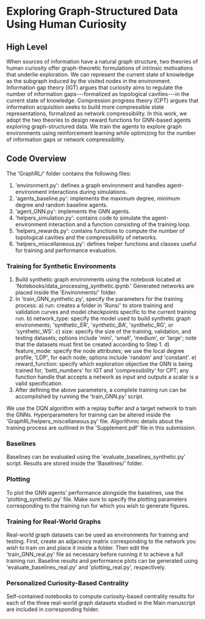 # Exploring Graph-Structured Data Using Human Curiosity

## High Level
When sources of information have a natural graph structure, two theories of human curiosity offer graph-theoretic formulations of intrinsic motivations that underlie exploration. We can represent the current state of knowledge as the subgraph induced by the visited nodes in the environment. Information gap theory (IGT) argues that curiosity aims to regulate the number of information gaps---formalized as topological cavities---in the current state of knowledge. Compression progress theory (CPT) argues that information acquisition seeks to build more compressible state representations, formalized as network compressibility. In this work, we adopt the two theories to design reward functions for GNN-based agents exploring graph-structured data. We train the agents to explore graph environments using reinforcement learning while optimizing for the number of information gaps or network compressibility.

## Code Overview

The 'GraphRL/' folder contains the following files:
1) 'environment.py': defines a graph environment and handles agent-environment interactions during simulations.
2) 'agents_baseline.py': implements the maximum degree, minimum degree and random baseline agents.
3) 'agent_GNN.py': implements the GNN agents.
4) 'helpers_simulation.py': contains code to simulate the agent-environment interaction and a function consisting of the training loop.
4) 'helpers_rewards.py': contains functions to compute the number of topological cavities and the compressibility of networks.
5) 'helpers_miscellaneous.py': defines helper functions and classes useful for training and performance evaluation.


### Training for Synthetic Environments
1) Build synthetic graph environments using the notebook located at 'Notebooks/data_processing_synthetic.ipynb.' Generated networks are placed inside the 'Environments/' folder.
2) In 'train_GNN_synthetic.py', specify the parameters for the training process:
      a) run: creates a folder in 'Runs/' to store training and validation curves and model checkpoints specific to the current training run.
      b) network_type: specify the model used to build synthetic graph environments; 'synthetic_ER', 'synthetic_BA', 'synthetic_RG', or 'synthetic_WS'.
      c) size: specify the size of the training, validation, and testing datasets; options include 'mini', 'small', 'medium', or 'large'; note that the datasets must first be created according to Step 1.
      d) feature_mode: specify the node attributes; we use the local degree profile, 'LDP', for each node; options include 'random' and 'constant'.
      e) reward_function: specify which exploration objective the GNN is being trained for, 'betti_numbers' for IGT and 'compressibility' for CPT; any function handle that accepts a network as input and outputs a scalar is a valid specification.
3) After defining the above parameters, a complete training run can be accomplished by running the 'train_GNN.py' script.


We use the DQN algorithm with a replay buffer and a target network to train the GNNs. Hyperparameters for training can be altered inside the 'GraphRL/helpers_miscellaneous.py' file. Algorithmic details about the training process are outlined in the 'Supplement.pdf' file in this submission. 

### Baselines
Baselines can be evaluated using the 'evaluate_baselines_synthetic.py' script. Results are stored inside the 'Baselines/' folder. 

### Plotting
To plot the GNN agents' performance alongside the baselines, use the 'plotting_synthetic.py' file. Make sure to specify the plotting parameters corresponding to the training run for which you wish to generate figures. 

### Training for Real-World Graphs
Real-world graph datasets can be used as environments for training and testing. First, create an adjacency matrix corresponding to the network you wish to train on and place it inside a folder. Then edit the 'train_GNN_real.py' file as necessary before running it to achieve a full training run. Baseline results and performance plots can be generated using 'evaluate_baselines_real.py' and 'plotting_real.py', respectively.


### Personalized Curiosity-Based Centrality
Self-contained notebooks to compute curiosity-based centrality results for each of the three real-world graph datasets studied in the Main manuscript are included in corresponding folder.
